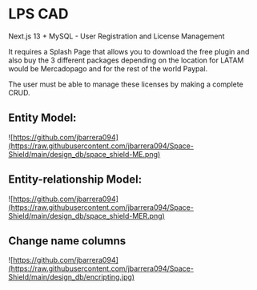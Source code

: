 # LPS CAD

Next.js 13 + MySQL - User Registration and License Management

It requires a Splash Page that allows you to download the free plugin and also buy the 3 different packages depending on the location for LATAM would be Mercadopago and for the rest of the world Paypal.

The user must be able to manage these licenses by making a complete CRUD.

## Entity Model:

![https://github.com/jbarrera094](https://raw.githubusercontent.com/jbarrera094/Space-Shield/main/design_db/space_shield-ME.png)

## Entity-relationship Model:

![https://github.com/jbarrera094](https://raw.githubusercontent.com/jbarrera094/Space-Shield/main/design_db/space_shield-MER.png)

## Change name columns

![https://github.com/jbarrera094](https://raw.githubusercontent.com/jbarrera094/Space-Shield/main/design_db/encripting.jpg)
